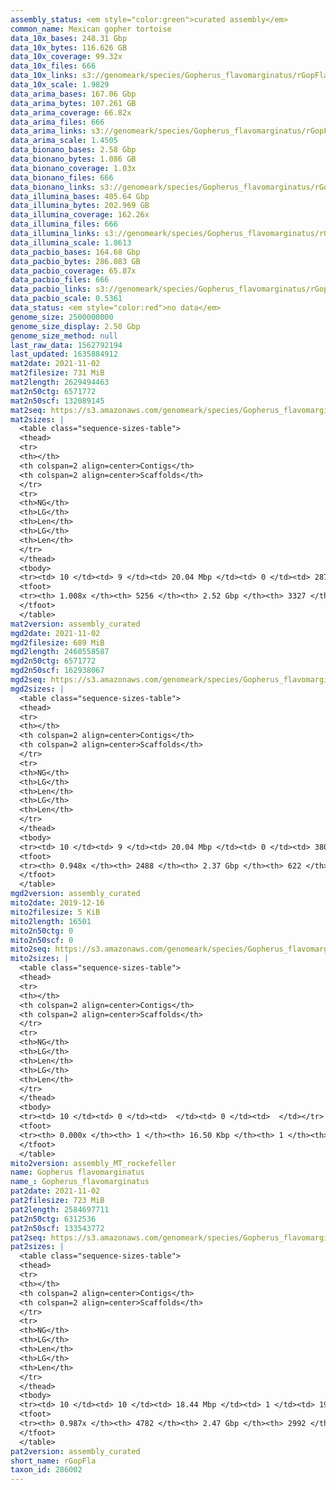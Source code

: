 ```yaml
---
assembly_status: <em style="color:green">curated assembly</em>
common_name: Mexican gopher tortoise
data_10x_bases: 248.31 Gbp
data_10x_bytes: 116.626 GB
data_10x_coverage: 99.32x
data_10x_files: 666
data_10x_links: s3://genomeark/species/Gopherus_flavomarginatus/rGopFla2/genomic_data/10x/<br>
data_10x_scale: 1.9829
data_arima_bases: 167.06 Gbp
data_arima_bytes: 107.261 GB
data_arima_coverage: 66.82x
data_arima_files: 666
data_arima_links: s3://genomeark/species/Gopherus_flavomarginatus/rGopFla2/genomic_data/arima/<br>
data_arima_scale: 1.4505
data_bionano_bases: 2.58 Gbp
data_bionano_bytes: 1.086 GB
data_bionano_coverage: 1.03x
data_bionano_files: 666
data_bionano_links: s3://genomeark/species/Gopherus_flavomarginatus/rGopFla2/genomic_data/bionano/<br>
data_illumina_bases: 405.64 Gbp
data_illumina_bytes: 202.969 GB
data_illumina_coverage: 162.26x
data_illumina_files: 666
data_illumina_links: s3://genomeark/species/Gopherus_flavomarginatus/rGopFla1/genomic_data/illumina/<br>s3://genomeark/species/Gopherus_flavomarginatus/rGopFla3/genomic_data/illumina/<br>
data_illumina_scale: 1.8613
data_pacbio_bases: 164.68 Gbp
data_pacbio_bytes: 286.083 GB
data_pacbio_coverage: 65.87x
data_pacbio_files: 666
data_pacbio_links: s3://genomeark/species/Gopherus_flavomarginatus/rGopFla2/genomic_data/pacbio/<br>
data_pacbio_scale: 0.5361
data_status: <em style="color:red">no data</em>
genome_size: 2500000000
genome_size_display: 2.50 Gbp
genome_size_method: null
last_raw_data: 1562792194
last_updated: 1635884912
mat2date: 2021-11-02
mat2filesize: 731 MiB
mat2length: 2629494463
mat2n50ctg: 6571772
mat2n50scf: 132089145
mat2seq: https://s3.amazonaws.com/genomeark/species/Gopherus_flavomarginatus/rGopFla2/assembly_curated/rGopFla2.mat.decon.20211102.fasta.gz
mat2sizes: |
  <table class="sequence-sizes-table">
  <thead>
  <tr>
  <th></th>
  <th colspan=2 align=center>Contigs</th>
  <th colspan=2 align=center>Scaffolds</th>
  </tr>
  <tr>
  <th>NG</th>
  <th>LG</th>
  <th>Len</th>
  <th>LG</th>
  <th>Len</th>
  </tr>
  </thead>
  <tbody>
  <tr><td> 10 </td><td> 9 </td><td> 20.04 Mbp </td><td> 0 </td><td> 287.59 Mbp </td></tr>  <tr><td> 20 </td><td> 24 </td><td> 14.55 Mbp </td><td> 1 </td><td> 227.32 Mbp </td></tr>  <tr><td> 30 </td><td> 44 </td><td> 10.72 Mbp </td><td> 3 </td><td> 171.48 Mbp </td></tr>  <tr><td> 40 </td><td> 70 </td><td> 8.34 Mbp </td><td> 4 </td><td> 149.18 Mbp </td></tr>  <tr style="background-color:#cccccc;"><td> 50 </td><td> 104 </td><td style="background-color:#88ff88;"> 6.57 Mbp </td><td> 6 </td><td style="background-color:#88ff88;"> 132.09 Mbp </td></tr>  <tr><td> 60 </td><td> 150 </td><td> 4.47 Mbp </td><td> 8 </td><td> 115.58 Mbp </td></tr>  <tr><td> 70 </td><td> 218 </td><td> 2.99 Mbp </td><td> 11 </td><td> 52.22 Mbp </td></tr>  <tr><td> 80 </td><td> 343 </td><td> 1.35 Mbp </td><td> 17 </td><td> 35.52 Mbp </td></tr>  <tr><td> 90 </td><td> 875 </td><td> 188.73 Kbp </td><td> 27 </td><td> 16.80 Mbp </td></tr>  <tr><td> 100 </td><td> 4263 </td><td> 36.07 Kbp </td><td> 492 </td><td> 88.60 Kbp </td></tr>  </tbody>
  <tfoot>
  <tr><th> 1.008x </th><th> 5256 </th><th> 2.52 Gbp </th><th> 3327 </th><th> 2.63 Gbp </th></tr>
  </tfoot>
  </table>
mat2version: assembly_curated
mgd2date: 2021-11-02
mgd2filesize: 689 MiB
mgd2length: 2460558587
mgd2n50ctg: 6571772
mgd2n50scf: 162938067
mgd2seq: https://s3.amazonaws.com/genomeark/species/Gopherus_flavomarginatus/rGopFla2/assembly_curated/rGopFla2.mat.Y.cur.20211102.fasta.gz
mgd2sizes: |
  <table class="sequence-sizes-table">
  <thead>
  <tr>
  <th></th>
  <th colspan=2 align=center>Contigs</th>
  <th colspan=2 align=center>Scaffolds</th>
  </tr>
  <tr>
  <th>NG</th>
  <th>LG</th>
  <th>Len</th>
  <th>LG</th>
  <th>Len</th>
  </tr>
  </thead>
  <tbody>
  <tr><td> 10 </td><td> 9 </td><td> 20.04 Mbp </td><td> 0 </td><td> 380.50 Mbp </td></tr>  <tr><td> 20 </td><td> 24 </td><td> 14.55 Mbp </td><td> 1 </td><td> 303.24 Mbp </td></tr>  <tr><td> 30 </td><td> 44 </td><td> 10.72 Mbp </td><td> 2 </td><td> 288.98 Mbp </td></tr>  <tr><td> 40 </td><td> 70 </td><td> 8.31 Mbp </td><td> 3 </td><td> 218.34 Mbp </td></tr>  <tr style="background-color:#cccccc;"><td> 50 </td><td> 104 </td><td style="background-color:#88ff88;"> 6.57 Mbp </td><td> 4 </td><td style="background-color:#88ff88;"> 162.94 Mbp </td></tr>  <tr><td> 60 </td><td> 151 </td><td> 4.44 Mbp </td><td> 6 </td><td> 117.50 Mbp </td></tr>  <tr><td> 70 </td><td> 219 </td><td> 2.97 Mbp </td><td> 8 </td><td> 93.14 Mbp </td></tr>  <tr><td> 80 </td><td> 345 </td><td> 1.35 Mbp </td><td> 11 </td><td> 53.03 Mbp </td></tr>  <tr><td> 90 </td><td> 891 </td><td> 179.53 Kbp </td><td> 19 </td><td> 25.72 Mbp </td></tr>  <tr><td> 100 </td><td> 0 </td><td>  </td><td> 0 </td><td>  </td></tr>  </tbody>
  <tfoot>
  <tr><th> 0.948x </th><th> 2488 </th><th> 2.37 Gbp </th><th> 622 </th><th> 2.46 Gbp </th></tr>
  </tfoot>
  </table>
mgd2version: assembly_curated
mito2date: 2019-12-16
mito2filesize: 5 KiB
mito2length: 16501
mito2n50ctg: 0
mito2n50scf: 0
mito2seq: https://s3.amazonaws.com/genomeark/species/Gopherus_flavomarginatus/rGopFla2/assembly_MT_rockefeller/rGopFla2.MT.20191216.fasta.gz
mito2sizes: |
  <table class="sequence-sizes-table">
  <thead>
  <tr>
  <th></th>
  <th colspan=2 align=center>Contigs</th>
  <th colspan=2 align=center>Scaffolds</th>
  </tr>
  <tr>
  <th>NG</th>
  <th>LG</th>
  <th>Len</th>
  <th>LG</th>
  <th>Len</th>
  </tr>
  </thead>
  <tbody>
  <tr><td> 10 </td><td> 0 </td><td>  </td><td> 0 </td><td>  </td></tr>  <tr><td> 20 </td><td> 0 </td><td>  </td><td> 0 </td><td>  </td></tr>  <tr><td> 30 </td><td> 0 </td><td>  </td><td> 0 </td><td>  </td></tr>  <tr><td> 40 </td><td> 0 </td><td>  </td><td> 0 </td><td>  </td></tr>  <tr style="background-color:#cccccc;"><td> 50 </td><td> 0 </td><td style="background-color:#ff8888;">  </td><td> 0 </td><td style="background-color:#ff8888;">  </td></tr>  <tr><td> 60 </td><td> 0 </td><td>  </td><td> 0 </td><td>  </td></tr>  <tr><td> 70 </td><td> 0 </td><td>  </td><td> 0 </td><td>  </td></tr>  <tr><td> 80 </td><td> 0 </td><td>  </td><td> 0 </td><td>  </td></tr>  <tr><td> 90 </td><td> 0 </td><td>  </td><td> 0 </td><td>  </td></tr>  <tr><td> 100 </td><td> 0 </td><td>  </td><td> 0 </td><td>  </td></tr>  </tbody>
  <tfoot>
  <tr><th> 0.000x </th><th> 1 </th><th> 16.50 Kbp </th><th> 1 </th><th> 16.50 Kbp </th></tr>
  </tfoot>
  </table>
mito2version: assembly_MT_rockefeller
name: Gopherus flavomarginatus
name_: Gopherus_flavomarginatus
pat2date: 2021-11-02
pat2filesize: 723 MiB
pat2length: 2584697711
pat2n50ctg: 6312536
pat2n50scf: 133543772
pat2seq: https://s3.amazonaws.com/genomeark/species/Gopherus_flavomarginatus/rGopFla2/assembly_curated/rGopFla2.pat.decon.20211102.fasta.gz
pat2sizes: |
  <table class="sequence-sizes-table">
  <thead>
  <tr>
  <th></th>
  <th colspan=2 align=center>Contigs</th>
  <th colspan=2 align=center>Scaffolds</th>
  </tr>
  <tr>
  <th>NG</th>
  <th>LG</th>
  <th>Len</th>
  <th>LG</th>
  <th>Len</th>
  </tr>
  </thead>
  <tbody>
  <tr><td> 10 </td><td> 10 </td><td> 18.44 Mbp </td><td> 1 </td><td> 191.19 Mbp </td></tr>  <tr><td> 20 </td><td> 26 </td><td> 13.25 Mbp </td><td> 2 </td><td> 171.70 Mbp </td></tr>  <tr><td> 30 </td><td> 49 </td><td> 10.00 Mbp </td><td> 4 </td><td> 148.32 Mbp </td></tr>  <tr><td> 40 </td><td> 76 </td><td> 8.07 Mbp </td><td> 5 </td><td> 141.10 Mbp </td></tr>  <tr style="background-color:#cccccc;"><td> 50 </td><td> 111 </td><td style="background-color:#88ff88;"> 6.31 Mbp </td><td> 7 </td><td style="background-color:#88ff88;"> 133.54 Mbp </td></tr>  <tr><td> 60 </td><td> 157 </td><td> 4.80 Mbp </td><td> 9 </td><td> 114.44 Mbp </td></tr>  <tr><td> 70 </td><td> 219 </td><td> 3.19 Mbp </td><td> 12 </td><td> 74.30 Mbp </td></tr>  <tr><td> 80 </td><td> 338 </td><td> 1.28 Mbp </td><td> 17 </td><td> 34.95 Mbp </td></tr>  <tr><td> 90 </td><td> 933 </td><td> 145.44 Kbp </td><td> 28 </td><td> 13.65 Mbp </td></tr>  <tr><td> 100 </td><td> 0 </td><td>  </td><td> 849 </td><td> 66.83 Kbp </td></tr>  </tbody>
  <tfoot>
  <tr><th> 0.987x </th><th> 4782 </th><th> 2.47 Gbp </th><th> 2992 </th><th> 2.58 Gbp </th></tr>
  </tfoot>
  </table>
pat2version: assembly_curated
short_name: rGopFla
taxon_id: 286002
---
```

